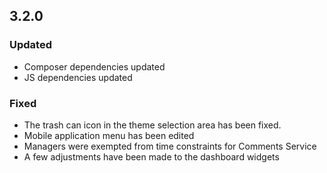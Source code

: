## 3.2.0

### Updated

-   Composer dependencies updated
-   JS dependencies updated

### Fixed

-   The trash can icon in the theme selection area has been fixed.
-   Mobile application menu has been edited
-   Managers were exempted from time constraints for Comments Service
-   A few adjustments have been made to the dashboard widgets
